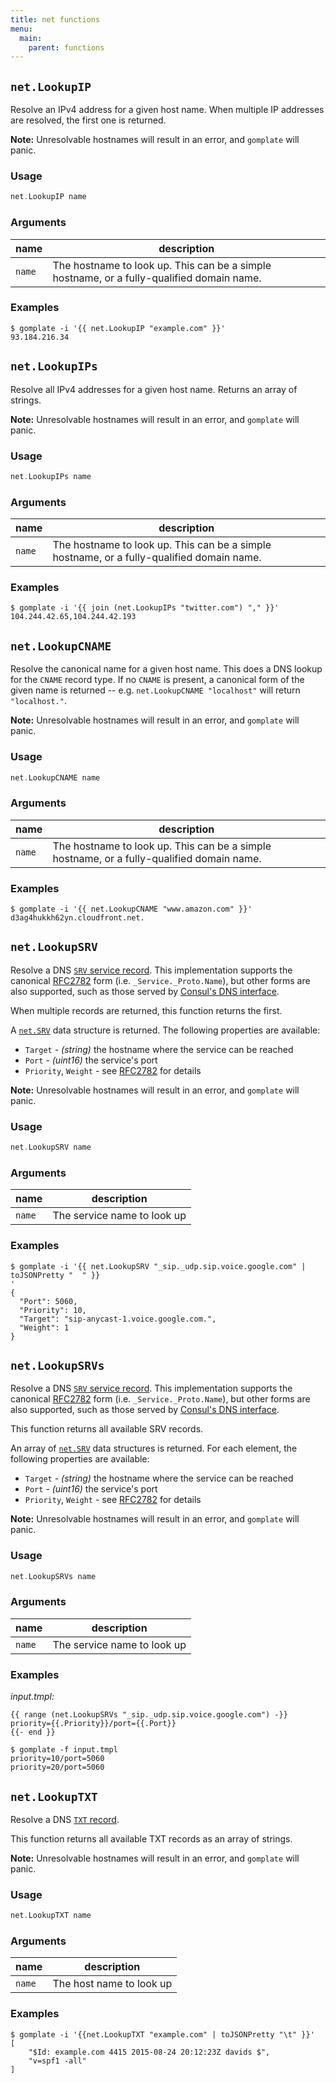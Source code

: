 ```yaml
---
title: net functions
menu:
  main:
    parent: functions
---
```


## `net.LookupIP`

Resolve an IPv4 address for a given host name. When multiple IP addresses
are resolved, the first one is returned.

**Note:** Unresolvable hostnames will result in an error, and `gomplate` will panic.

### Usage

```go
net.LookupIP name
```

### Arguments

| name   | description |
|--------|-------|
| `name` | The hostname to look up. This can be a simple hostname, or a fully-qualified domain name. |

### Examples

```console
$ gomplate -i '{{ net.LookupIP "example.com" }}'
93.184.216.34
```

## `net.LookupIPs`

Resolve all IPv4 addresses for a given host name. Returns an array of strings.

**Note:** Unresolvable hostnames will result in an error, and `gomplate` will panic.

### Usage

```go
net.LookupIPs name
```

### Arguments

| name   | description |
|--------|-------|
| `name` | The hostname to look up. This can be a simple hostname, or a fully-qualified domain name. |

### Examples

```console
$ gomplate -i '{{ join (net.LookupIPs "twitter.com") "," }}'  
104.244.42.65,104.244.42.193
```

## `net.LookupCNAME`

Resolve the canonical name for a given host name. This does a DNS lookup for the
`CNAME` record type. If no `CNAME` is present, a canonical form of the given name
is returned -- e.g. `net.LookupCNAME "localhost"` will return `"localhost."`.

**Note:** Unresolvable hostnames will result in an error, and `gomplate` will panic.

### Usage

```go
net.LookupCNAME name
```

### Arguments

| name   | description |
|--------|-------|
| `name` | The hostname to look up. This can be a simple hostname, or a fully-qualified domain name. |

### Examples

```console
$ gomplate -i '{{ net.LookupCNAME "www.amazon.com" }}'  
d3ag4hukkh62yn.cloudfront.net.
```

## `net.LookupSRV`

Resolve a DNS [`SRV` service record](https://en.wikipedia.org/wiki/SRV_record).
This implementation supports the canonical [RFC2782](https://tools.ietf.org/html/rfc2782)
form (i.e. `_Service._Proto.Name`), but other forms are also supported, such as
those served by [Consul's DNS interface](https://www.consul.io/docs/agent/dns.html#standard-lookup).

When multiple records are returned, this function returns the first.

A [`net.SRV`](https://golang.org/pkg/net/#SRV) data structure is returned. The
following properties are available:
- `Target` - _(string)_ the hostname where the service can be reached
- `Port` - _(uint16)_ the service's port
- `Priority`, `Weight` - see [RFC2782](https://tools.ietf.org/html/rfc2782) for details

**Note:** Unresolvable hostnames will result in an error, and `gomplate` will panic.

### Usage

```go
net.LookupSRV name
```

### Arguments

| name   | description |
|--------|-------|
| `name` | The service name to look up |

### Examples

```console
$ gomplate -i '{{ net.LookupSRV "_sip._udp.sip.voice.google.com" | toJSONPretty "  " }}
'
{
  "Port": 5060,
  "Priority": 10,
  "Target": "sip-anycast-1.voice.google.com.",
  "Weight": 1
}
```

## `net.LookupSRVs`

Resolve a DNS [`SRV` service record](https://en.wikipedia.org/wiki/SRV_record).
This implementation supports the canonical [RFC2782](https://tools.ietf.org/html/rfc2782)
form (i.e. `_Service._Proto.Name`), but other forms are also supported, such as
those served by [Consul's DNS interface](https://www.consul.io/docs/agent/dns.html#standard-lookup).

This function returns all available SRV records.

An array of [`net.SRV`](https://golang.org/pkg/net/#SRV) data structures is
returned. For each element, the following properties are available:
- `Target` - _(string)_ the hostname where the service can be reached
- `Port` - _(uint16)_ the service's port
- `Priority`, `Weight` - see [RFC2782](https://tools.ietf.org/html/rfc2782) for details

**Note:** Unresolvable hostnames will result in an error, and `gomplate` will panic.

### Usage

```go
net.LookupSRVs name
```

### Arguments

| name   | description |
|--------|-------|
| `name` | The service name to look up |

### Examples

_input.tmpl:_
```
{{ range (net.LookupSRVs "_sip._udp.sip.voice.google.com") -}}
priority={{.Priority}}/port={{.Port}}
{{- end }}
```

```console
$ gomplate -f input.tmpl
priority=10/port=5060
priority=20/port=5060
```

## `net.LookupTXT`

Resolve a DNS [`TXT` record](https://en.wikipedia.org/wiki/SRV_record).

This function returns all available TXT records as an array of strings.

**Note:** Unresolvable hostnames will result in an error, and `gomplate` will panic.

### Usage

```go
net.LookupTXT name
```

### Arguments

| name   | description |
|--------|-------|
| `name` | The host name to look up |

### Examples

```console
$ gomplate -i '{{net.LookupTXT "example.com" | toJSONPretty "\t" }}'
[
	"$Id: example.com 4415 2015-08-24 20:12:23Z davids $",
	"v=spf1 -all"
]
```

